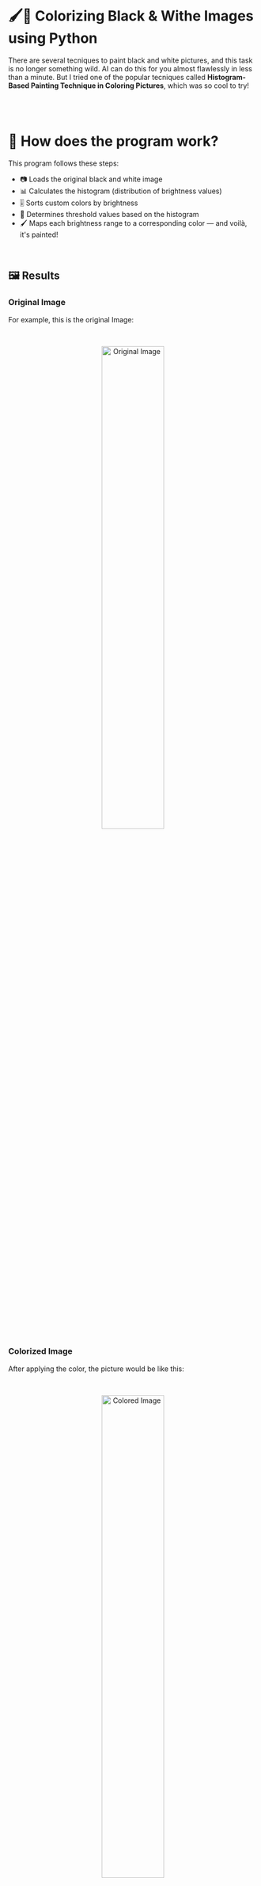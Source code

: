 # :paintbrush:🎨 Colorizing Black & Withe Images using Python
There are several tecniques to paint black and white pictures, and this task is no longer something wild. AI can do this for you almost flawlessly in less than a minute. But I tried one of the popular tecniques called **Histogram-Based Painting Technique in Coloring Pictures**, which was so cool to try! 

<br>
<br>

# :rainbow: How does the program work?
This program follows these steps:

- 📷 Loads the original black and white image  
- 📊 Calculates the histogram (distribution of brightness values)  
- 🎚️ Sorts custom colors by brightness  
- 🔪 Determines threshold values based on the histogram  
- 🖌️ Maps each brightness range to a corresponding color — and voilà, it's painted!

<br>


## :framed_picture: Results

### Original Image
For example, this is the original Image:

<br>
<p align ="center">
    <image src="images/Figure_1_The_Image.png" alt="Original Image" width="50%">
</p>
<br>
<br>

### Colorized Image
After applying the color, the picture would be like this: 

<br>
<p align ="center">
    <image src="images/Figure_2_Colorized_Image" alt="Colored Image" width="50%">
</p>
<br>
<br>

**Ta da!**:sparkles: The image is colored now! Aesthetic!:lollipop:

The reason the image is colored this way *-and not like a classic spectacular image-* is that this technique has limitations due to the black and white mapping not being efficient enough and the *color palette* you use.

I used this palette:
```python
# The palette 
colors = [
    [200, 150, 200],  # Purple/lilac flowers
    [90, 130, 180],   # Sky
    [230, 240, 255],  # Clouds
    [180, 180, 170],  # Stone pavement
    [40, 40, 40],     # Shadows and details
    [245, 235, 220],  # Light stone wall
    [120, 90, 70],    # Wood or door
    [60, 90, 40],     # Dark leaves
    [140, 190, 100],  # Light leaves
    [220, 100, 120],  # Pink-red flowers

]
``` 

You can use other palettes!
<br>
<br>
<br>
* If you have any comments on this, let me know!
